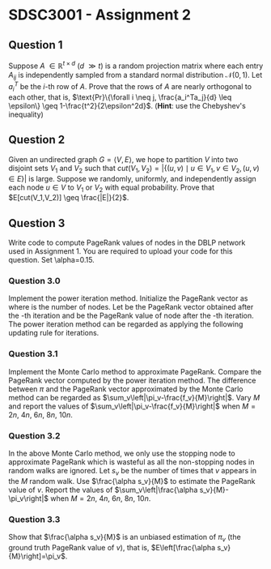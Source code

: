 # SDSC3001 - Assignment 2

## Question 1

Suppose $A\:\in\mathbb{R}^{t\times d}$ ($d\:\gg t$) is a random projection matrix where each entry $A_{ij}$ is independently sampled from a standard normal distribution $\mathcal{N}\left(0,1\right)$. Let $a_i^T$ be the $i$-th row of $A$. Prove that the rows of $A$ are nearly orthogonal to each other, that is, $\text{Pr}\{\forall i \neq j, \frac{a_i^Ta_j}{d} \leq \epsilon\} \geq 1-\frac{t^2}{2\epsilon^2d}$.
(**Hint**: use the Chebyshev's inequality)

## Question 2

Given an undirected graph $G=\langle V,E\rangle$, we hope to partition $V$ into two disjoint sets $V_1$ and $V_2$ such that $cut\left(V_1,V_2\right)=\left|\{(u,v)\mid u \in V_1, v \in V_2, (u,v) \in E\}\right|$ is large. Suppose we randomly, uniformly, and independently assign each node $u\in V$ to $V_1$ or $V_2$ with equal probability. Prove that $E[cut(V_1,V_2)] \geq \frac{|E|}{2}$.

## Question 3

Write code to compute PageRank values of nodes in the DBLP network used in Assignment 1. You are required to upload your code for this question. Set \alpha=0.15.

### Question 3.0

Implement the power iteration method. Initialize the PageRank vector as
 where
 is the number of nodes. Let
 be the PageRank vector obtained after the
-th iteration and
 be the PageRank value of node
 after the
-th iteration. The power iteration method can be regarded as applying the following updating rule for iterations.

### Question 3.1

Implement the Monte Carlo method to approximate PageRank. Compare the PageRank vector computed by the power iteration method. The difference between $\pi$ and the PageRank vector approximated by the Monte Carlo method can be regarded as $\sum_v\left|\pi_v-\frac{f_v}{M}\right|$. Vary $M$ and report the values of $\sum_v\left|\pi_v-\frac{f_v}{M}\right|$ when $M=2n,\:4n,\:6n,\:8n,\:10n$.

### Question 3.2

In the above Monte Carlo method, we only use the stopping node to approximate PageRank which is wasteful as all the non-stopping nodes in random walks are ignored. Let $s_v$ be the number of times that $v$ appears in the $M$ random walk. Use $\frac{\alpha s_v}{M}$ to estimate the PageRank value of $v$. Report the values of $\sum_v\left|\frac{\alpha s_v}{M}-\pi_v\right|$ when $M=2n,\:4n,\:6n,\:8n,\:10n$.

### Question 3.3

Show that $\frac{\alpha s_v}{M}$ is an unbiased estimation of $\pi_v$ (the ground truth PageRank value of $v$), that is, $E\left[\frac{\alpha s_v}{M}\right]=\pi_v$.
